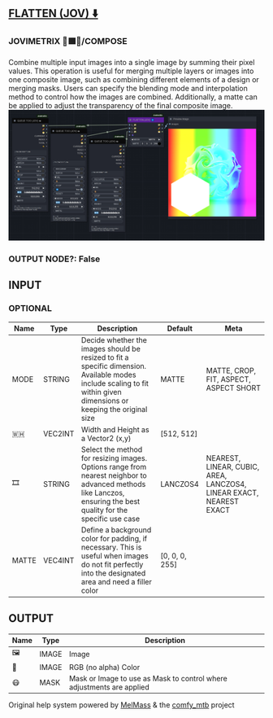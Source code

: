 [FLATTEN (JOV) ⬇️](https://github.com/Amorano/Jovimetrix-examples/blob/master/node/FLATTEN/FLATTEN.md)
------------------------------------------------------------------------------------------------------
### JOVIMETRIX 🔺🟩🔵/COMPOSE
  
Combine multiple input images into a single image by summing their pixel values. This operation is useful for merging multiple layers or images into one composite image, such as combining different elements of a design or merging masks. Users can specify the blending mode and interpolation method to control how the images are combined. Additionally, a matte can be applied to adjust the transparency of the final composite image.  
![FLATTEN](https://raw.githubusercontent.com/Amorano/Jovimetrix-examples/master/node/FLATTEN/FLATTEN.png)
### OUTPUT NODE?: False
INPUT
-----
### OPTIONAL
| Name | Type | Description | Default | Meta |
| --- | --- | --- | --- | --- |
| MODE | STRING | Decide whether the images should be resized to fit a specific dimension. Available modes include scaling to fit within given dimensions or keeping the original size | MATTE | MATTE, CROP, FIT, ASPECT, ASPECT SHORT |
| 🇼🇭 | VEC2INT | Width and Height as a Vector2 (x,y) | [512, 512] |  |
| 🎞️ | STRING | Select the method for resizing images. Options range from nearest neighbor to advanced methods like Lanczos, ensuring the best quality for the specific use case | LANCZOS4 | NEAREST, LINEAR, CUBIC, AREA, LANCZOS4, LINEAR EXACT, NEAREST EXACT |
| MATTE | VEC4INT | Define a background color for padding, if necessary. This is useful when images do not fit perfectly into the designated area and need a filler color | [0, 0, 0, 255] |  |
OUTPUT
------
| Name | Type | Description |
| --- | --- | --- |
| 🖼️ | IMAGE | Image |
| 🌈 | IMAGE | RGB (no alpha) Color |
| 😷 | MASK | Mask or Image to use as Mask to control where adjustments are applied |
Original help system powered by [MelMass](https://github.com/melMass) & the [comfy\_mtb](https://github.com/melMass/comfy_mtb) project